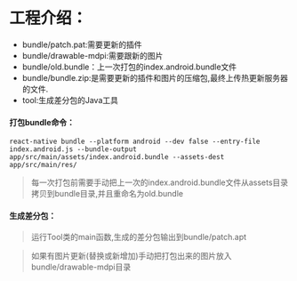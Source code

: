# 工程介绍：
- bundle/patch.pat:需要更新的插件
- bundle/drawable-mdpi:需要跟新的图片
- bundle/old.bundle：上一次打包的index.android.bundle文件
- bundle/bundle.zip:是需要更新的插件和图片的压缩包,最终上传热更新服务器的文件.
- tool:生成差分包的Java工具

#### 打包bundle命令：
```
react-native bundle --platform android --dev false --entry-file index.android.js --bundle-output app/src/main/assets/index.android.bundle --assets-dest app/src/main/res/
```
> 每一次打包前需要手动把上一次的index.android.bundle文件从assets目录拷贝到bundle目录,并且重命名为old.bundle

#### 生成差分包：
> 运行Tool类的main函数,生成的差分包输出到bundle/patch.apt

> 如果有图片更新(替换或新增加)手动把打包出来的图片放入bundle/drawable-mdpi目录